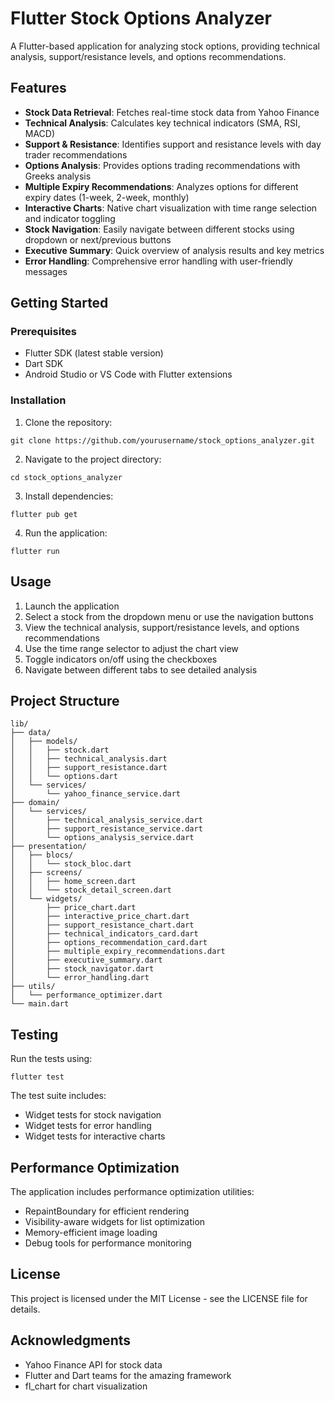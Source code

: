 # Flutter Stock Options Analyzer

A Flutter-based application for analyzing stock options, providing technical analysis, support/resistance levels, and options recommendations.

## Features

- **Stock Data Retrieval**: Fetches real-time stock data from Yahoo Finance
- **Technical Analysis**: Calculates key technical indicators (SMA, RSI, MACD)
- **Support & Resistance**: Identifies support and resistance levels with day trader recommendations
- **Options Analysis**: Provides options trading recommendations with Greeks analysis
- **Multiple Expiry Recommendations**: Analyzes options for different expiry dates (1-week, 2-week, monthly)
- **Interactive Charts**: Native chart visualization with time range selection and indicator toggling
- **Stock Navigation**: Easily navigate between different stocks using dropdown or next/previous buttons
- **Executive Summary**: Quick overview of analysis results and key metrics
- **Error Handling**: Comprehensive error handling with user-friendly messages

## Getting Started

### Prerequisites

- Flutter SDK (latest stable version)
- Dart SDK
- Android Studio or VS Code with Flutter extensions

### Installation

1. Clone the repository:
```
git clone https://github.com/yourusername/stock_options_analyzer.git
```

2. Navigate to the project directory:
```
cd stock_options_analyzer
```

3. Install dependencies:
```
flutter pub get
```

4. Run the application:
```
flutter run
```

## Usage

1. Launch the application
2. Select a stock from the dropdown menu or use the navigation buttons
3. View the technical analysis, support/resistance levels, and options recommendations
4. Use the time range selector to adjust the chart view
5. Toggle indicators on/off using the checkboxes
6. Navigate between different tabs to see detailed analysis

## Project Structure

```
lib/
├── data/
│   ├── models/
│   │   ├── stock.dart
│   │   ├── technical_analysis.dart
│   │   ├── support_resistance.dart
│   │   └── options.dart
│   └── services/
│       └── yahoo_finance_service.dart
├── domain/
│   └── services/
│       ├── technical_analysis_service.dart
│       ├── support_resistance_service.dart
│       └── options_analysis_service.dart
├── presentation/
│   ├── blocs/
│   │   └── stock_bloc.dart
│   ├── screens/
│   │   ├── home_screen.dart
│   │   └── stock_detail_screen.dart
│   └── widgets/
│       ├── price_chart.dart
│       ├── interactive_price_chart.dart
│       ├── support_resistance_chart.dart
│       ├── technical_indicators_card.dart
│       ├── options_recommendation_card.dart
│       ├── multiple_expiry_recommendations.dart
│       ├── executive_summary.dart
│       ├── stock_navigator.dart
│       └── error_handling.dart
├── utils/
│   └── performance_optimizer.dart
└── main.dart
```

## Testing

Run the tests using:
```
flutter test
```

The test suite includes:
- Widget tests for stock navigation
- Widget tests for error handling
- Widget tests for interactive charts

## Performance Optimization

The application includes performance optimization utilities:
- RepaintBoundary for efficient rendering
- Visibility-aware widgets for list optimization
- Memory-efficient image loading
- Debug tools for performance monitoring

## License

This project is licensed under the MIT License - see the LICENSE file for details.

## Acknowledgments

- Yahoo Finance API for stock data
- Flutter and Dart teams for the amazing framework
- fl_chart for chart visualization
